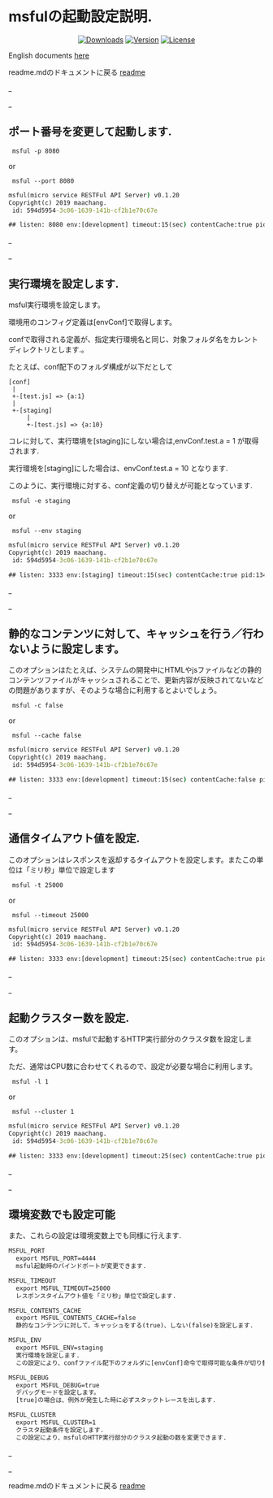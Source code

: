# msfulの起動設定説明.

<p align="center">
  <a href="https://www.npmjs.com/package/msful"><img src="https://img.shields.io/npm/dt/msful.svg" alt="Downloads"></a>
  <a href="https://www.npmjs.com/package/msful"><img src="https://img.shields.io/npm/v/msful.svg" alt="Version"></a>
  <a href="https://www.npmjs.com/package/msful"><img src="https://img.shields.io/npm/l/msful.svg" alt="License"></a>
</p>

English documents [here](https://github.com/maachang/msful/blob/master/docs/ENG/startup.md)

readme.mdのドキュメントに戻る [readme](https://github.com/maachang/msful/blob/master/README_JP.md)

_

_

## ポート番号を変更して起動します.

```
 msful -p 8080
```

or 

```
 msful --port 8080
```

```cmd
msful(micro service RESTFul API Server) v0.1.20
Copyright(c) 2019 maachang.
 id: 594d5954-3c06-1639-141b-cf2b1e70c67e

## listen: 8080 env:[development] timeout:15(sec) contentCache:true pid:13400

```

_

_

## 実行環境を設定します.

msful実行環境を設定します。

環境用のコンフィグ定義は[envConf]で取得します。

confで取得される定義が、指定実行環境名と同じ、対象フォルダ名をカレントディレクトリとします.。

たとえば、conf配下のフォルダ構成が以下だとして 

~~~
[conf]
 |
 +-[test.js] => {a:1}
 |
 +-[staging]
     |
     +-[test.js] => {a:10}
~~~

コレに対して、実行環境を[staging]にしない場合は,envConf.test.a = 1 が取得されます. 

実行環境を[staging]にした場合は、envConf.test.a = 10 となります. 

このように、実行環境に対する、conf定義の切り替えが可能となっています.

```
 msful -e staging
```

or 

```
 msful --env staging
```

```cmd
msful(micro service RESTFul API Server) v0.1.20
Copyright(c) 2019 maachang.
 id: 594d5954-3c06-1639-141b-cf2b1e70c67e

## listen: 3333 env:[staging] timeout:15(sec) contentCache:true pid:13400

```

_

_

## 静的なコンテンツに対して、キャッシュを行う／行わないように設定します。

このオプションはたとえば、システムの開発中にHTMLやjsファイルなどの静的コンテンツファイルがキャッシュされることで、更新内容が反映されてないなどの問題がありますが、そのような場合に利用するとよいでしょう。

```
 msful -c false
```

or 

```
 msful --cache false
```

```cmd
msful(micro service RESTFul API Server) v0.1.20
Copyright(c) 2019 maachang.
 id: 594d5954-3c06-1639-141b-cf2b1e70c67e

## listen: 3333 env:[development] timeout:15(sec) contentCache:false pid:13400

```

_

_

## 通信タイムアウト値を設定.

このオプションはレスポンスを返却するタイムアウトを設定します。またこの単位は「ミリ秒」単位で設定します

```
 msful -t 25000
```

or 

```
 msful --timeout 25000
```

```cmd
msful(micro service RESTFul API Server) v0.1.20
Copyright(c) 2019 maachang.
 id: 594d5954-3c06-1639-141b-cf2b1e70c67e

## listen: 3333 env:[development] timeout:25(sec) contentCache:true pid:13400
```

_

_

## 起動クラスター数を設定.

このオプションは、msfulで起動するHTTP実行部分のクラスタ数を設定します。

ただ、通常はCPU数に合わせてくれるので、設定が必要な場合に利用します。

```
 msful -l 1
```

or 

```
 msful --cluster 1
```

```cmd
msful(micro service RESTFul API Server) v0.1.20
Copyright(c) 2019 maachang.
 id: 594d5954-3c06-1639-141b-cf2b1e70c67e

## listen: 3333 env:[development] timeout:25(sec) contentCache:true pid:13400
```

_

_

## 環境変数でも設定可能

また、これらの設定は環境変数上でも同様に行えます.

```cmd
MSFUL_PORT
  export MSFUL_PORT=4444
  msful起動時のバインドポートが変更できます.

MSFUL_TIMEOUT
  export MSFUL_TIMEOUT=25000
  レスポンスタイムアウト値を「ミリ秒」単位で設定します.

MSFUL_CONTENTS_CACHE
  export MSFUL_CONTENTS_CACHE=false
  静的なコンテンツに対して、キャッシュをする(true)、しない(false)を設定します.

MSFUL_ENV
  export MSFUL_ENV=staging
  実行環境を設定します.
  この設定により、confファイル配下のフォルダに[envConf]命令で取得可能な条件が切り替わります.

MSFUL_DEBUG
  export MSFUL_DEBUG=true
  デバッグモードを設定します。
  [true]の場合は、例外が発生した時に必ずスタックトレースを出します.

MSFUL_CLUSTER
  export MSFUL_CLUSTER=1
  クラスタ起動条件を設定します.
  この設定により、msfulのHTTP実行部分のクラスタ起動の数を変更できます.
```
_

_

readme.mdのドキュメントに戻る [readme](https://github.com/maachang/msful/blob/master/README_JP.md)